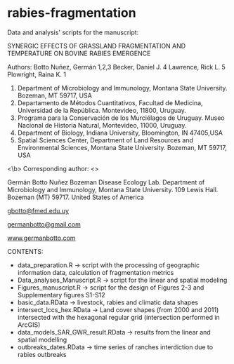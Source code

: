 # rabies-fragmentation

Data and analysis' scripts for the manuscript: 

SYNERGIC EFFECTS OF GRASSLAND FRAGMENTATION AND TEMPERATURE ON BOVINE RABIES EMERGENCE

Authors:
Botto Nuñez, Germán 1,2,3
Becker, Daniel J. 4 
Lawrence, Rick L. 5
Plowright, Raina K. 1

1. Department of Microbiology and Immunology, Montana State University. Bozeman, MT 59717, USA 
2. Departamento de Métodos Cuantitativos, Facultad de Medicina, Universidad de la República. Montevideo, 11800, Uruguay. 
3. Programa para la Conservación de los Murciélagos de Uruguay. Museo Nacional de Historia Natural, Montevideo, 11000, Uruguay. 
4. Department of Biology, Indiana University, Bloomington, IN 47405,USA
5. Spatial Sciences Center, Department of Land Resources and Environmental Sciences, Montana State University. Bozeman, MT 59717, USA

<\b> Corresponding author: <>

Germán Botto Nuñez
Bozeman Disease Ecology Lab. Department of Microbiology and Immunology, Montana State University.
109 Lewis Hall. Bozeman (MT) 59717. United States of America

gbotto@fmed.edu.uy 

germanbotto@gmail.com

www.germanbotto.com


CONTENTS:

- data_preparation.R -> script with the processing of geographic information data, calculation of fragmentation metrics
- Data_analyses_Manuscript.R -> script for the linear and spatial modeling
- Figures_manuscript.R -> script for the design of Figures 2-3 and Supplementary figures S1-S12
- basic_data.RData -> livestock, rabies and climatic data shapes
- intersect_lccs_hex.RData -> Land cover shapes (from 2000 and 2011) intersected with the hexagonal regular grid (intersection performed in ArcGIS)
- data_models_SAR_GWR_result.RData -> results from the linear and spatial modelling 
- outbreaks_dates.RData -> time series of ranches interdiction due to rabies outbreaks

